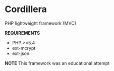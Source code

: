 # Cordillera
PHP lightweight framework (MVC)

**REQUIREMENTS**
* PHP >=5.4
* ext-mcrypt
* ext-json

**NOTE**
This framework was an educational attempt
